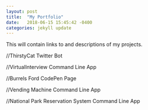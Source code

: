 ```yaml
---
layout: post
title:  "My Portfolio"
date:   2018-06-15 15:45:42 -0400
categories: jekyll update
---
```


This will contain links to and descriptions of my projects.

//ThirstyCat Twitter Bot

//VirtualInterview Command Line App

//Burrels Ford CodePen Page

//Vending Machine Command Line App

//National Park Reservation System Command Line App
